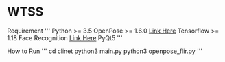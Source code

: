 # WTSS

Requirement
'''
Python >= 3.5
OpenPose >= 1.6.0 [Link Here](https://github.com/CMU-Perceptual-Computing-Lab/openpose)
Tensorflow >= 1.18
Face Recognition [Link Here](https://github.com/ageitgey/face_recognition)
PyQt5
'''

How to Run
'''
cd clinet
python3 main.py
python3 openpose_flir.py
'''
